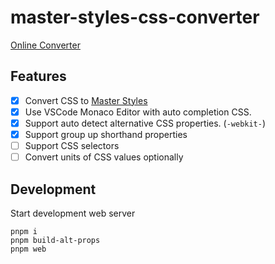 # master-styles-css-converter

[Online Converter](https://master-styles-css-converter.pages.dev/)

## Features

- [x] Convert CSS to [Master Styles](https://styles.master.co/)
- [x] Use VSCode Monaco Editor with auto completion CSS.
- [x] Support auto detect alternative CSS properties. (`-webkit-`)
- [x] Support group up shorthand properties
- [ ] Support CSS selectors
- [ ] Convert units of CSS values optionally

## Development

Start development web server
```
pnpm i
pnpm build-alt-props
pnpm web
```

